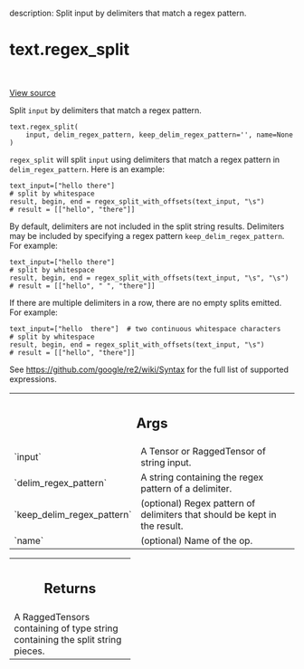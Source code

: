 description: Split input by delimiters that match a regex pattern.

<div itemscope itemtype="http://developers.google.com/ReferenceObject">
<meta itemprop="name" content="text.regex_split" />
<meta itemprop="path" content="Stable" />
</div>

# text.regex_split

<!-- Insert buttons and diff -->

<table class="tfo-notebook-buttons tfo-api nocontent" align="left">

</table>

<a target="_blank" href="https://github.com/tensorflow/text/tree/master/tensorflow_text/python/ops/regex_split_ops.py">View source</a>



Split `input` by delimiters that match a regex pattern.

<pre class="devsite-click-to-copy prettyprint lang-py tfo-signature-link">
<code>text.regex_split(
    input, delim_regex_pattern, keep_delim_regex_pattern='', name=None
)
</code></pre>

<!-- Placeholder for "Used in" -->

`regex_split` will split `input` using delimiters that match a
regex pattern in `delim_regex_pattern`. Here is an example:

```
text_input=["hello there"]
# split by whitespace
result, begin, end = regex_split_with_offsets(text_input, "\s")
# result = [["hello", "there"]]

```

By default, delimiters are not included in the split string results.
Delimiters may be included by specifying a regex pattern
`keep_delim_regex_pattern`. For example:

```
text_input=["hello there"]
# split by whitespace
result, begin, end = regex_split_with_offsets(text_input, "\s", "\s")
# result = [["hello", " ", "there"]]
```

If there are multiple delimiters in a row, there are no empty splits emitted.
For example:

```
text_input=["hello  there"]  # two continuous whitespace characters
# split by whitespace
result, begin, end = regex_split_with_offsets(text_input, "\s")
# result = [["hello", "there"]]
```

See https://github.com/google/re2/wiki/Syntax for the full list of supported
expressions.

<!-- Tabular view -->
 <table class="responsive fixed orange">
<colgroup><col width="214px"><col></colgroup>
<tr><th colspan="2"><h2 class="add-link">Args</h2></th></tr>

<tr>
<td>
`input`
</td>
<td>
A Tensor or RaggedTensor of string input.
</td>
</tr><tr>
<td>
`delim_regex_pattern`
</td>
<td>
A string containing the regex pattern of a delimiter.
</td>
</tr><tr>
<td>
`keep_delim_regex_pattern`
</td>
<td>
(optional) Regex pattern of delimiters that should
be kept in the result.
</td>
</tr><tr>
<td>
`name`
</td>
<td>
(optional) Name of the op.
</td>
</tr>
</table>

<!-- Tabular view -->
 <table class="responsive fixed orange">
<colgroup><col width="214px"><col></colgroup>
<tr><th colspan="2"><h2 class="add-link">Returns</h2></th></tr>
<tr class="alt">
<td colspan="2">
A RaggedTensors containing of type string containing the split string
pieces.
</td>
</tr>

</table>

